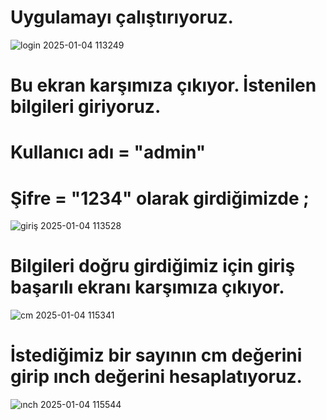 # Uygulamayı çalıştırıyoruz.
![login 2025-01-04 113249](https://github.com/user-attachments/assets/c2a26893-7aca-44fd-8573-cf6ed94fb8ad)
# Bu ekran karşımıza çıkıyor.  İstenilen bilgileri giriyoruz.
# Kullanıcı adı = "admin"
# Şifre = "1234" olarak girdiğimizde ;
![giriş 2025-01-04 113528](https://github.com/user-attachments/assets/e17c5682-06c1-47fa-8f22-007fd9a6ba0c)
# Bilgileri doğru girdiğimiz için giriş başarılı ekranı karşımıza çıkıyor.
![cm 2025-01-04 115341](https://github.com/user-attachments/assets/b33a8fb4-9150-4782-921c-f0f1eb0f7b60)
# İstediğimiz bir sayının cm değerini girip ınch değerini hesaplatıyoruz.
![ınch 2025-01-04 115544](https://github.com/user-attachments/assets/3094ea39-b11f-4f00-9f1c-56b674965a6e)
